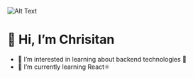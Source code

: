 
![Alt Text](https://raw.githubusercontent.com/alansmathew/alansmathew/master/lang.gif)
# 👋 Hi, I’m Chrisitan
- 👀 I’m interested in learning about backend technologies 🚀
- 🌱 I’m currently learning React⚛️

<!---
ChrissV2/ChrissV2 is a ✨ special ✨ repository because its `README.md` (this file) appears on your GitHub profile.
You can click the Preview link to take a look at your changes.
--->

